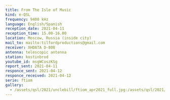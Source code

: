 ```yaml
---
title: From The Isle of Music
kind: e-QSL
frequency: 9400 kHz
language: English/Spanish
reception_date: 2021-04-11
reception_time: 15.00-16.00
location: Moscow, Russia (inside city)
mail_to: mailto:tilfordproductions@gmail.com
receiver: XHDATA D-808
antenna: telescopic antenna
station: kostinbrod
youtube_id: msgWCoszKSg
report_sent: 2021-04-11
responce_sent: 2021-04-12
responce_received: 2021-04-12
serie: ftiom
gallery:
  - /assets/qsl/2021/unclebill/ftiom_apr2021_full.jpg:/assets/qsl/2021/unclebill/ftiom_apr2021_small.jpg
---
```

